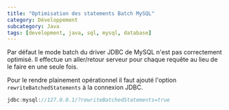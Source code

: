 ```yaml
---
title: "Optimisation des statements Batch MySQL"
category: Développement
subcategory: Java
tags: [development, java, sql, mysql, database]
---
```

Par défaut le mode batch du driver JDBC de MySQL n'est pas correctement optimisé. Il effectue un aller/retour serveur 
pour chaque requête au lieu de le faire en une seule fois.

Pour le rendre plainement opérationnel il faut ajouté l'option `rewriteBatchedStatements` à la connexion JDBC.

``` java
jdbc:mysql://127.0.0.1/?rewriteBatchedStatements=true
```
